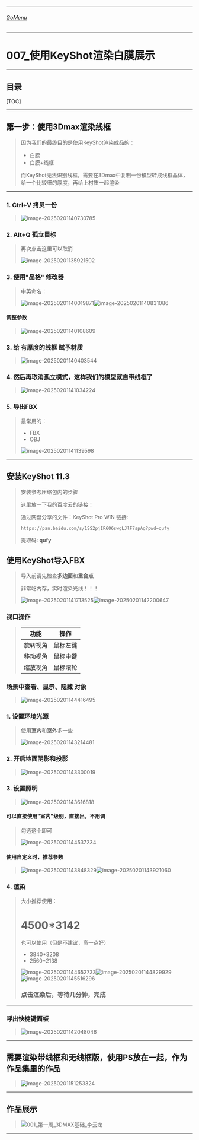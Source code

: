 

___________________________________________________________________________________________
###### [GoMenu](../3DMaxBasicsMenu.md)
___________________________________________________________________________________________
# 007_使用KeyShot渲染白膜展示


___________________________________________________________________________________________


## 目录

[TOC]


------

## 第一步：使用3Dmax渲染线框

> 因为我们的最终目的是使用KeyShot渲染成品的：
>
> - 白膜
> - 白膜+线框
>
> 而KeyShot无法识别线框，需要在3Dmax中复制一份模型转成线框晶体，给一个比较细的厚度，再给上材质一起渲染

------

### 1. Ctrl+V 拷贝一份

> ![image-20250201140730785](./Image/3DMaxBaseV007/image-20250201140730785.png)

### 2. Alt+Q 孤立目标

> 再次点击这里可以取消
>
> ![image-20250201135921502](./Image/3DMaxBaseV007/image-20250201135921502.png)

### 3. 使用"晶格" 修改器

> 中英命名：
>
> ![image-20250201140019871](./Image/3DMaxBaseV007/image-20250201140019871.png)![image-20250201140831086](./Image/3DMaxBaseV007/image-20250201140831086.png)

#### 调整参数

> ![image-20250201140108609](./Image/3DMaxBaseV007/image-20250201140108609.png)

### 3. 给 有厚度的线框 赋予材质

> ![image-20250201140403544](./Image/3DMaxBaseV007/image-20250201140403544.png)

### 4. 然后再取消孤立模式，这样我们的模型就自带线框了

> ![image-20250201141034224](./Image/3DMaxBaseV007/image-20250201141034224.png)

### 5. 导出FBX

> 最常用的：
>
> - FBX
> - OBJ
>
> ![image-20250201141139598](./Image/3DMaxBaseV007/image-20250201141139598.png)

------

## 安装KeyShot 11.3

> 安装参考压缩包内的步骤
>
> 这里放一下我的百度云的链接：
>
> 通过网盘分享的文件：KeyShot Pro WIN
> 链接: 
>
> ```
> https://pan.baidu.com/s/1SS2pjIR606swgLJlF7spAg?pwd=qufy
> ```
>
>  提取码: **qufy**

## 使用KeyShot导入FBX

> 导入前请先检查**多边面**和**重合点**
>
> 非常吃内存，实时渲染光线！！！
>
> ![image-20250201141713525](./Image/3DMaxBaseV007/image-20250201141713525.png)![image-20250201142200647](./Image/3DMaxBaseV007/image-20250201142200647.png)

### 视口操作

> |   功能   |   操作   |
> | :------: | :------: |
> | 旋转视角 | 鼠标左键 |
> | 移动视角 | 鼠标中键 |
> | 缩放视角 | 鼠标滚轮 |

### 场景中查看、显示、隐藏 对象

> ![image-20250201144416495](./Image/3DMaxBaseV007/image-20250201144416495.png)

### 1. 设置环境光源

> 使用**室内**和**室外**多一些
>
> ![image-20250201143214481](./Image/3DMaxBaseV007/image-20250201143214481.png)

### 2. 开启地面阴影和投影

> ![image-20250201143300019](./Image/3DMaxBaseV007/image-20250201143300019.png)

### 3. 设置照明

> ![image-20250201143616818](./Image/3DMaxBaseV007/image-20250201143616818.png)

#### 可以直接使用"室内"级别，直接出，不用调

>  勾选这个即可
>
> ![image-20250201144537234](./Image/3DMaxBaseV007/image-20250201144537234.png)

#### 使用自定义时，推荐参数

> ![image-20250201143848329](./Image/3DMaxBaseV007/image-20250201143848329.png)![image-20250201143921060](./Image/3DMaxBaseV007/image-20250201143921060.png)

### 4. 渲染

> 大小推荐使用：
> # 4500*3142
>
> 也可以使用（但是不建议，高一点好）
>
> - 3840*3208
> - 2560*2138
>
> ![image-20250201144652733](./Image/3DMaxBaseV007/image-20250201144652733.png)![image-20250201144829929](./Image/3DMaxBaseV007/image-20250201144829929.png)![image-20250201145516296](./Image/3DMaxBaseV007/image-20250201145516296.png)
>
> ### 点击渲染后，等待几分钟，完成

------

### 呼出快捷键面板

> ![image-20250201142048046](./Image/3DMaxBaseV007/image-20250201142048046.png)

------

## 需要渲染带线框和无线框版，使用PS放在一起，作为作品集里的作品

> ![image-20250201151253324](./Image/3DMaxBaseV007/image-20250201151253324.png)

------

## 作品展示

> ![001_第一周_3DMAX基础_李云龙](./Image/3DMaxBaseV007/001_第一周_3DMAX基础_李云龙.png)

------
